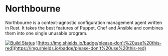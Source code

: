 # Northbourne

Northbourne is a context-agnostic configuration management agent written in Rust. It takes the best features of Puppet, Chef and Ansible and combines them into one single unusable program.

[![Build Status](https://travis-ci.com/sifex/northbourne.svg?branch=master)](https://travis-ci.com/sifex/northbourne) ![https://img.shields.io/badge/please-don't%20use%20this-red](https://img.shields.io/badge/please-don't%20use%20this-red)
